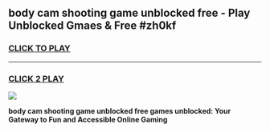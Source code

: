 
## body cam shooting game unblocked free - Play Unblocked Gmaes & Free #zh0kf
<h3>
<a href="https://premium.freeplayer.one?title=body_cam_shooting_game_unblocked_free&ref=03M">CLICK TO PLAY</a></h3>
<hr>

<h3>
<a href="https://premium.freeplayer.one?title=body_cam_shooting_game_unblocked_free&ref=03M">CLICK 2 PLAY</a>
  
</h3>

<a href="https://premium.freeplayer.one?title=body_cam_shooting_game_unblocked_free&ref=03M"><img src="https://clearcache.store/games.png"></a>


**body cam shooting game unblocked free games unblocked: Your Gateway to Fun and Accessible Online Gaming**
